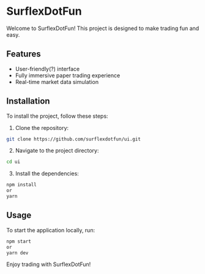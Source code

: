# SurflexDotFun

Welcome to SurflexDotFun! This project is designed to make trading fun and easy.

## Features

- User-friendly(?) interface
- Fully immersive paper trading experience
- Real-time market data simulation

## Installation

To install the project, follow these steps:

1. Clone the repository:
  ```bash
  git clone https://github.com/surflexdotfun/ui.git
  ```
2. Navigate to the project directory:
  ```bash
  cd ui
  ```
3. Install the dependencies:
  ```bash
  npm install
  or
  yarn
  ```

## Usage

To start the application locally, run:
```bash
npm start
or
yarn dev
```

Enjoy trading with SurflexDotFun!
